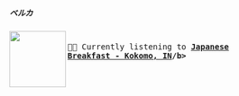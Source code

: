 ##### ベルカ


[<img align="left" width="100" height="100" src="https:&#x2F;&#x2F;lastfm.freetls.fastly.net&#x2F;i&#x2F;u&#x2F;174s&#x2F;5d93403fbc951b7d31fa80ff826b5180.jpg">](https://www.youtube.com/results?search_query=Japanese+Breakfast+Kokomo,+IN)
<big><pre>
<small>
</br>🎵🎶  Currently listening to <b>[Japanese Breakfast - Kokomo, IN](https://www.youtube.com/results?search_query=Japanese+Breakfast+Kokomo,+IN)/b></br></br>
</small></pre></big>

